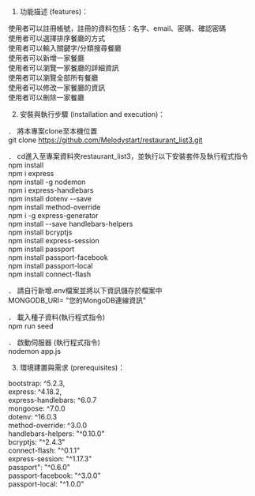 1. 功能描述 (features)：   

  使用者可以註冊帳號，註冊的資料包括：名字、email、密碼、確認密碼     
  使用者可以選擇排序餐廳的方式    
  使用者可以輸入關鍵字/分類搜尋餐廳     
  使用者可以新增一家餐廳   
  使用者可以瀏覽一家餐廳的詳細資訊   
  使用者可以瀏覽全部所有餐廳   
  使用者可以修改一家餐廳的資訊   
  使用者可以刪除一家餐廳   

2. 安裝與執行步驟 (installation and execution)：   

． 將本專案clone至本機位置   
  git clone https://github.com/Melodystart/restaurant_list3.git  

． cd進入至專案資料夾restaurant_list3，並執行以下安裝套件及執行程式指令   
  npm install    
  npm i express    
  npm install -g nodemon    
  npm i express-handlebars    
  npm install dotenv --save    
  npm install method-override      
  npm i -g express-generator     
  npm install --save handlebars-helpers        
  npm install bcryptjs        
  npm install express-session        
  npm install passport        
  npm install passport-facebook        
  npm install passport-local        
  npm install connect-flash        

． 請自行新增.env檔案並將以下資訊儲存於檔案中    
  MONGODB_URI= "您的MongoDB連線資訊"

． 載入種子資料(執行程式指令)  
  npm run seed

． 啟動伺服器  (執行程式指令)  
  nodemon app.js

3. 環境建置與需求 (prerequisites)：   

  bootstrap: ^5.2.3,   
  express: ^4.18.2,   
  express-handlebars: ^6.0.7   
  mongoose: ^7.0.0  
  dotenv: ^16.0.3  
  method-override: ^3.0.0     
  handlebars-helpers: "^0.10.0"            
  bcryptjs: "^2.4.3"         
  connect-flash: "^0.1.1"         
  express-session: "^1.17.3"         
  passport": "^0.6.0"         
  passport-facebook: "^3.0.0"         
  passport-local: "^1.0.0"         